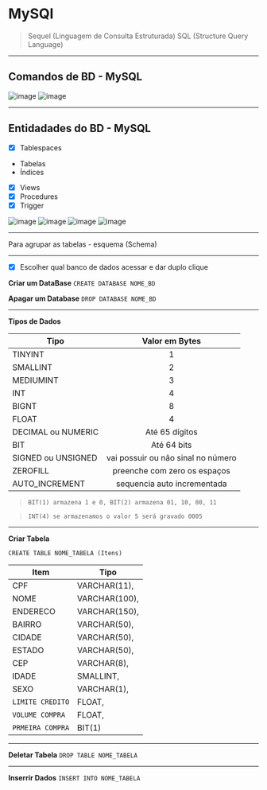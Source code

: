 # MySQl

> Sequel (Linguagem de Consulta Estruturada)
> SQL (Structure Query Language)

_______

## Comandos de BD - MySQL 


![image](https://user-images.githubusercontent.com/108991648/194775988-0e6fb3c7-1200-4b06-bdc8-ccdd186e839c.png)
![image](https://user-images.githubusercontent.com/108991648/194776037-5522c0ba-3e4b-4c58-9ef0-1320da53777b.png)

___

## Entidadades do BD - MySQL

- [x] Tablespaces
 - Tabelas
 - Índices
- [x] Views
- [x] Procedures
- [x] Trigger 

![image](https://user-images.githubusercontent.com/108991648/194883439-094cabf9-33fb-46b8-a510-9db74541a0b2.png)
![image](https://user-images.githubusercontent.com/108991648/194883490-41eb2d98-6cb4-4399-bfbf-6d6a1b0a1647.png)
![image](https://user-images.githubusercontent.com/108991648/194883560-ab1f3353-bcdd-4185-8e83-a011d5a951e8.png)
![image](https://user-images.githubusercontent.com/108991648/194883659-f917ba0c-046b-4854-ab71-4aafbb37b75e.png)


_________

Para agrupar as tabelas - esquema (Schema)

_____

- [X] Escolher qual banco de dados acessar e dar duplo clique

**Criar um DataBase**
`CREATE DATABASE NOME_BD`

**Apagar um Database**
`DROP DATABASE NOME_BD`
_____

**Tipos de Dados**

Tipo | Valor em Bytes 
-|:-:
TINYINT | 1
SMALLINT | 2
MEDIUMINT| 3
INT | 4
BIGNT | 8
FLOAT |  4
DECIMAL ou NUMERIC | Até 65 dígitos
BIT | Até 64 bits
SIGNED ou UNSIGNED | vai possuir ou não sinal no número
ZEROFILL | preenche com zero os espaços
AUTO_INCREMENT | sequencia auto incrementada

>`BIT(1) armazena 1 e 0, BIT(2) armazena 01, 10, 00, 11`

> `INT(4) se armazenamos o valor 5 será gravado 0005`

_______________

**Criar Tabela**

`CREATE TABLE NOME_TABELA (Itens)`

Item|Tipo
-|-
CPF|VARCHAR(11),
NOME| VARCHAR(100),
ENDERECO| VARCHAR(150),
BAIRRO| VARCHAR(50),
CIDADE| VARCHAR(50),
ESTADO| VARCHAR(50),
CEP| VARCHAR(8),
IDADE| SMALLINT,
SEXO| VARCHAR(1),
`LIMITE CREDITO`| FLOAT,
`VOLUME COMPRA`| FLOAT,
`PRMEIRA COMPRA`|BIT(1)
_____

**Deletar Tabela**
`DROP TABLE NOME_TABELA`

___

**Inserrir Dados**
`INSERT INTO NOME_TABELA`




